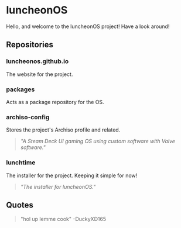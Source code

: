 # luncheonOS
Hello, and welcome to the luncheonOS project! Have a look around!
## Repositories
### luncheonos.github.io
The website for the project.
### packages
Acts as a package repository for the OS.
### archiso-config
Stores the project's Archiso profile and related.  
> *"A Steam Deck UI gaming OS using custom software with Valve software."*
### lunchtime
The installer for the project. Keeping it simple for now!  
> *"The installer for luncheonOS."*

## Quotes
> "hol up lemme cook" -DuckyXD165
